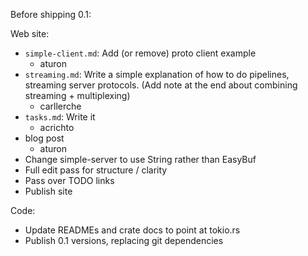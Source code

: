 Before shipping 0.1:

Web site:
- `simple-client.md`: Add (or remove) proto client example
  - aturon
- `streaming.md`: Write a simple explanation of how to do pipelines, streaming server protocols. (Add note at the end about combining streaming + multiplexing)
  - carllerche
- `tasks.md`: Write it
  - acrichto
- blog post
  - aturon
- Change simple-server to use String rather than EasyBuf
- Full edit pass for structure / clarity
- Pass over TODO links
- Publish site

Code:
- Update READMEs and crate docs to point at tokio.rs
- Publish 0.1 versions, replacing git dependencies
